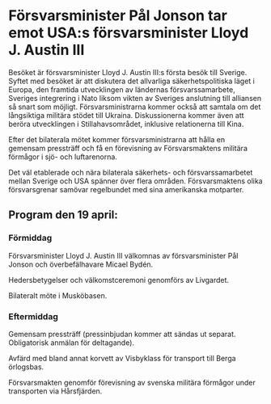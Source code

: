 # Försvarsminister Pål Jonson tar emot USA:s försvarsminister Lloyd J. Austin III

Besöket är försvarsminister Lloyd J. Austin III:s första besök till Sverige. Syftet med besöket är att diskutera det allvarliga säkerhetspolitiska läget i Europa, den framtida utvecklingen av ländernas försvarssamarbete, Sveriges integrering i Nato liksom vikten av Sveriges anslutning till alliansen så snart som möjligt. Försvarsministrarna kommer också att samtala om det långsiktiga militära stödet till Ukraina. Diskussionerna kommer även att beröra utvecklingen i Stillahavsområdet, inklusive relationerna till Kina.

Efter det bilaterala mötet kommer försvarsministrarna att hålla en gemensam pressträff och få en förevisning av Försvarsmaktens militära förmågor i sjö- och luftarenorna.

Det väl etablerade och nära bilaterala säkerhets- och försvarssamarbetet mellan Sverige och USA spänner över flera områden. Försvarsmaktens olika försvarsgrenar samövar regelbundet med sina amerikanska motparter.

## Program den 19 april:

### Förmiddag

Försvarsminister Lloyd J. Austin III välkomnas av försvarsminister Pål Jonson och överbefälhavare Micael Bydén.

Hedersbetygelser och välkomstceremoni genomförs av Livgardet.

Bilateralt möte i Musköbasen.

### Eftermiddag

Gemensam pressträff (pressinbjudan kommer att sändas ut separat. Obligatorisk anmälan för deltagande).

Avfärd med bland annat korvett av Visbyklass för transport till Berga örlogsbas.

Försvarsmakten genomför förevisning av svenska militära förmågor under transporten via Hårsfjärden.
